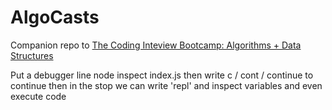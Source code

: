 # AlgoCasts

Companion repo to [The Coding Inteview Bootcamp: Algorithms + Data Structures](https://www.udemy.com/course/coding-interview-bootcamp-algorithms-and-data-structure/)


Put a debugger line
node inspect index.js
then write c / cont /  continue to continue
then in the stop we can write 'repl'
and inspect variables and even execute code

